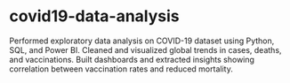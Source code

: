 # covid19-data-analysis
Performed exploratory data analysis on COVID-19 dataset using Python, SQL, and Power BI. Cleaned and visualized global trends in cases, deaths, and vaccinations. Built dashboards and extracted insights showing correlation between vaccination rates and reduced mortality.
